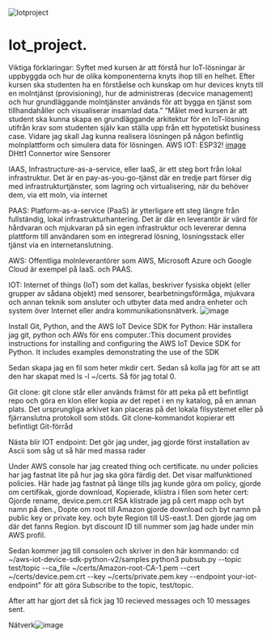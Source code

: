![Iotproject](https://user-images.githubusercontent.com/94047075/207590719-65581173-c96c-419a-b612-d6092f433391.png)
# Iot_project. 
Viktiga förklaringar: Syftet med kursen är att förstå hur IoT-lösningar är uppbyggda och hur de olika komponenterna knyts ihop till en helhet.
Efter kursen ska studenten ha en förståelse och kunskap om hur devices knyts till en molntjänst (provisioning), hur de administreras (decvice management) och hur grundläggande molntjänster används för att bygga en tjänst som tillhandahåller och visualiserar insamlad data.” ”Målet med kursen är att student ska kunna skapa en grundläggande arkitektur för en IoT-lösning utifrån krav som studenten själv kan ställa upp från ett hypotetiskt business case. 
Vidare jag skall Jag kunna realisera lösningen på någon befintlig molnplattform och simulera data för lösningen.
AWS IOT:
ESP32!
[image](https://user-images.githubusercontent.com/94047075/207983546-08c9e09c-cc5d-4d87-8d16-96555c3ed073.png)
DHtt1
Connertor wire
Sensorer


IAAS, Infrastructure-as-a-service, eller IaaS, är ett steg bort från lokal infrastruktur. Det är en pay-as-you-go-tjänst där en tredje part förser dig med infrastrukturtjänster,
som lagring och virtualisering, när du behöver dem, via ett moln, via internet

PAAS: Platform-as-a-service (PaaS) är ytterligare ett steg längre från fullständig, lokal infrastrukturhantering. Det är där en leverantör är värd för hårdvaran och mjukvaran på sin egen infrastruktur och levererar denna plattform till användaren som en integrerad lösning, 
lösningsstack eller tjänst via en internetanslutning.

AWS: Offentliga molnleverantörer som AWS, Microsoft Azure och Google Cloud är exempel på IaaS. och PAAS.

IOT: Internet of things (IoT) som det kallas, beskriver fysiska objekt (eller grupper av sådana objekt) med sensorer, bearbetningsförmåga, 
mjukvara och annan teknik som ansluter och utbyter data med andra enheter och system över Internet eller andra kommunikationsnätverk.
![image](https://user-images.githubusercontent.com/94047075/207977406-19a3211b-f9ee-49a8-aab7-9d708b1a4c1e.png)


Install Git, Python, and the AWS IoT Device SDK for Python: Här installera jag git, python och AWs för ens computer.:This document provides instructions for
installing and configuring the AWS IoT Device SDK for Python. It includes examples demonstrating the use of the SDK

Sedan skapa jag en fil som heter mkdir cert. Sedan så kolla jag för att se att den har skapat med ls -l ~/certs. Så för jag total 0.

Git clone: git clone står eller används främst för att peka på ett befintligt repo och göra en klon eller kopia av det repet i en ny katalog, på en annan 
plats. Det ursprungliga arkivet kan placeras på det lokala filsystemet eller på fjärranslutna protokoll som stöds. Git clone-kommandot kopierar ett befintligt
Git-förråd

Nästa blir IOT endpoint: Det gör jag under, jag gjorde först installation av Ascii som såg ut så här med massa rader

Under AWS console har jag created thing och certificate. nu under policies har jag fastnat lite på hur jag ska göra färdig det. 
Det visar malfunktioned policies. Här hade jag fastnat på länge tills jag kunde göra om policy, gjorde om certifikak, gjorde download, Kopierade, kliistra i filen som heter cert:
Gjorde rename, device.pem.crt
RSA klistrade jag på cert mapp och byt namn på den., Dopte om root till Amazon
gjorde download och byt namn på public key or private key.
och byte Region till US-east.1. Den gjorde jag om där det fanns Region. byt discount ID till nummer som jag hade under min AWS profil.

Sedan kommer jag till consolen och skriver in den här kommando: cd ~/aws-iot-device-sdk-python-v2/samples
python3 pubsub.py --topic test/topic --ca_file ~/certs/Amazon-root-CA-1.pem --cert ~/certs/device.pem.crt --key ~/certs/private.pem.key --endpoint your-iot-endpoint" för att göra Subscribe to the topic, test/topic. 

After att har gjort det så fick jag 10 recieved messages och 10 messages sent.


Nätverk![image](https://user-images.githubusercontent.com/94047075/208281484-2adf6cf3-7d3f-466e-af56-eae22bfd507c.png)
